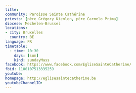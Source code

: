 ```yaml
---
title: 
community: Paroisse Sainte Cathérine
priests: [père Grégory Kienlen, père Carmelo Prima]
diocese: Mechelen-Brussel
locations:
- city: Bruxelles
  country: BE
language: FR
timetable:
  - time: 10:30
    days: [sun]
    kind: sundayMass
facebook: https://www.facebook.com/EgliseSainteCatherine/
fbid: 1100107513335259
youtube: 
homepage: http://eglisesaintecatherine.be
youtubeChannelID: 
---
```

